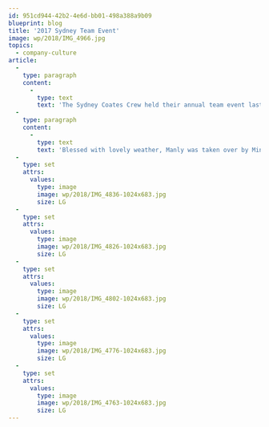 ```yaml
---
id: 951cd944-42b2-4e6d-bb01-498a388a9b09
blueprint: blog
title: '2017 Sydney Team Event'
image: wp/2018/IMG_4966.jpg
topics:
  - company-culture
article:
  -
    type: paragraph
    content:
      -
        type: text
        text: 'The Sydney Coates Crew held their annual team event last Friday, welcoming 30 new faces to the tradition. The amazing day was filled with fun, laughter, costumes, good food, a few drinks and of course – a lot of team bonding!'
  -
    type: paragraph
    content:
      -
        type: text
        text: 'Blessed with lovely weather, Manly was taken over by Minions, Dalmations, Pirates and more to complete the given task of creating short films. The Sydney Team undeniably had a blast and can’t wait for the event next year!'
  -
    type: set
    attrs:
      values:
        type: image
        image: wp/2018/IMG_4836-1024x683.jpg
        size: LG
  -
    type: set
    attrs:
      values:
        type: image
        image: wp/2018/IMG_4826-1024x683.jpg
        size: LG
  -
    type: set
    attrs:
      values:
        type: image
        image: wp/2018/IMG_4802-1024x683.jpg
        size: LG
  -
    type: set
    attrs:
      values:
        type: image
        image: wp/2018/IMG_4776-1024x683.jpg
        size: LG
  -
    type: set
    attrs:
      values:
        type: image
        image: wp/2018/IMG_4763-1024x683.jpg
        size: LG
---
```

